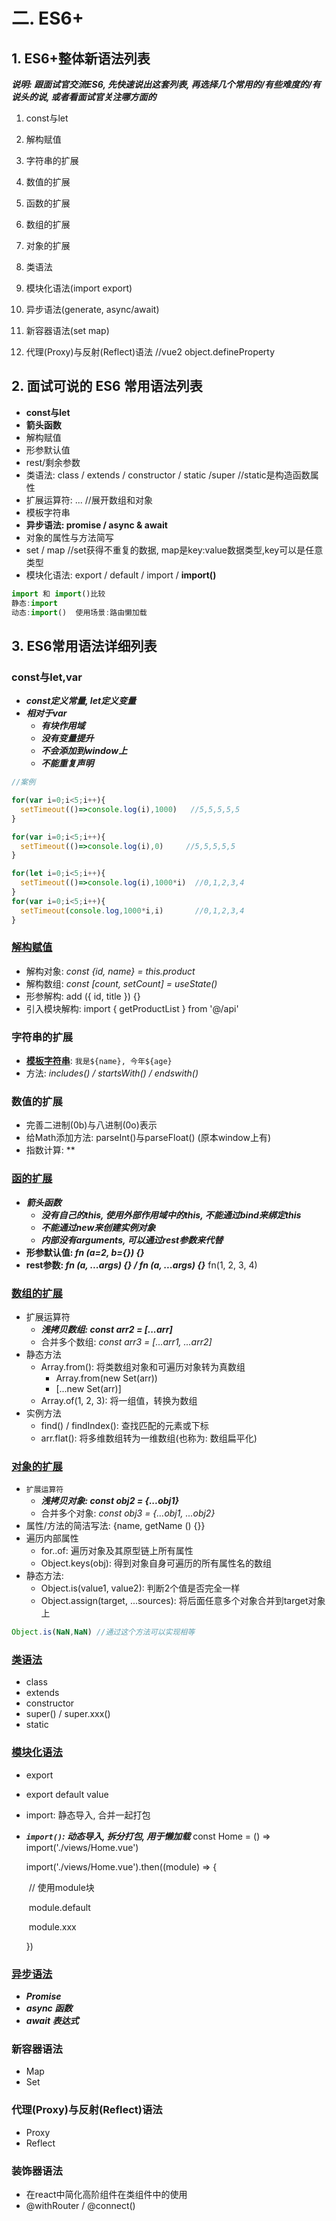 # 二. ES6+

## 1. ES6+整体新语法列表

***说明: 跟面试官交流ES6, 先快速说出这套列表, 再选择几个常用的/有些难度的/有说头的说, 或者看面试官关注哪方面的***

1. const与let
2. 解构赋值



1. 字符串的扩展

2. 数值的扩展

3. 函数的扩展

4. 数组的扩展

5. 对象的扩展

   

6. 类语法

7. 模块化语法(import export)

8. 异步语法(generate, async/await)

9. 新容器语法(set map)

10. 代理(Proxy)与反射(Reflect)语法  //vue2 object.defineProperty



## 2. 面试可说的 ES6 常用语法列表

- **const与let**
- **箭头函数**
- 解构赋值
- 形参默认值
- rest/剩余参数
- 类语法: class / extends / constructor / static /super   //static是构造函数属性
- 扩展运算符: ...   //展开数组和对象
- 模板字符串
- **异步语法: promise / async & await**
- 对象的属性与方法简写
- set / map   //set获得不重复的数据, map是key:value数据类型,key可以是任意类型
- 模块化语法: export / default / import / **import()**

```js
import 和 import()比较
静态:import
动态:import()  使用场景:路由懒加载
```



## 3. ES6常用语法详细列表

### const与let,var

- ***const定义常量, let定义变量***
- ***相对于var***
  - ***有块作用域***
  - ***没有变量提升***
  - ***不会添加到window上***
  - ***不能重复声明***

```js
//案例 

for(var i=0;i<5;i++){
  setTimeout(()=>console.log(i),1000)   //5,5,5,5,5
}

for(var i=0;i<5;i++){
  setTimeout(()=>console.log(i),0)     //5,5,5,5,5
}

for(let i=0;i<5;i++){
  setTimeout(()=>console.log(i),1000*i)  //0,1,2,3,4
}
for(var i=0;i<5;i++){
  setTimeout(console.log,1000*i,i)       //0,1,2,3,4
}
```





### <u>解构赋值</u>

- 解构对象: *const {id, name} = this.product*
- 解构数组: *const [count, setCount] = useState()* 
- 形参解构: add ({ id, title }) {}
- 引入模块解构: import { getProductList } from '@/api'





### 字符串的扩展

- **<u>模板字符串</u>**: `我是${name}, 今年${age}`
- 方法: *includes() / startsWith() / endswith()*

### 数值的扩展

- 完善二进制(0b)与八进制(0o)表示
- 给Math添加方法: parseInt()与parseFloat()  (原本window上有)
- 指数计算: **

### <u>函的扩展</u>

- ***箭头函数***
  - ***没有自己的this, 使用外部作用域中的this, 不能通过bind来绑定this***
  - ***不能通过new来创建实例对象***
  - ***内部没有arguments, 可以通过rest参数来代替***
- **形参默认值: *fn (a=2, b={}) {}***
- **rest参数: *fn (a, ...args) {} / fn (a, ...args) {}***      fn(1, 2, 3, 4)

### <u>数组的扩展</u>

- 扩展运算符
  - ***浅拷贝数组: const arr2 = [...arr]***
  - 合并多个数组: *const arr3 =  [...arr1, ...arr2]*
- 静态方法
  - Array.from():  将类数组对象和可遍历对象转为真数组
    - Array.from(new Set(arr))
    - [...new Set(arr)]
  - Array.of(1, 2, 3): 将一组值，转换为数组
- 实例方法
  - find() / findIndex(): 查找匹配的元素或下标
  - arr.flat(): 将多维数组转为一维数组(也称为: 数组扁平化)

### <u>对象的扩展</u>

- `扩展运算符`
  - ***浅拷贝对象: const obj2 = {...obj1}***
  - 合并多个对象: *const obj3 =  {...obj1, ...obj2}*
- 属性/方法的简洁写法:  {name, getName () {}}
- 遍历内部属性
  - for..of: 遍历对象及其原型链上所有属性
  - Object.keys(obj): 得到对象自身可遍历的所有属性名的数组
- 静态方法:
  - Object.is(value1, value2): 判断2个值是否完全一样
  - Object.assign(target, ...sources): 将后面任意多个对象合并到target对象上 



```js
Object.is(NaN,NaN) //通过这个方法可以实现相等
```



### <u>类语法</u>

- class
- extends
- constructor
- super() / super.xxx()
- static

### <u>模块化语法</u>

- export  

- export default  value

- import: 静态导入, 合并一起打包

- ***`import()`: 动态导入, 拆分打包, 用于懒加载***      const Home = () => import('./views/Home.vue')

   import('./views/Home.vue').then((module) => {

  ​	// 使用module块

  ​	module.default

  ​	module.xxx

  })

### <u>异步语法</u>

- ***Promise***
- ***async 函数***
- ***await 表达式***



### 新容器语法

- Map
- Set



### 代理(Proxy)与反射(Reflect)语法

- Proxy
- Reflect



### 装饰器语法

- 在react中简化高阶组件在类组件中的使用
- @withRouter / @connect()

​	